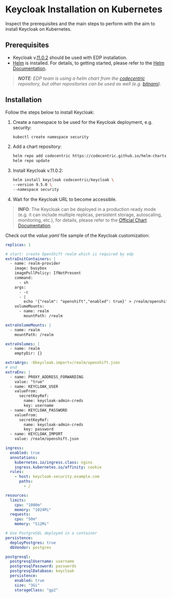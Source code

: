 # Keycloak Installation on Kubernetes

Inspect the prerequisites and the main steps to perform with the aim to install Keycloak on Kubernetes.

## Prerequisites

* Keycloak v.[11.0.2](https://www.keycloak.org/docs/latest/release_notes/index.html#keycloak-11-0-0) should 
be used with EDP installation.
* [Helm](https://helm.sh) is installed. For details, to getting started, please refer to the [Helm Documentation](https://helm.sh/docs/).

>_**NOTE**: EDP team is using a helm chart from the [codecentric](https://github.com/codecentric/helm-charts/tree/master/charts/keycloak) 
repository, but other repositories can be used as well (e.g. [bitnami](https://github.com/bitnami/charts/tree/master/bitnami/keycloak/))._

## Installation

Follow the steps below to install Keycloak:

1. Create a namespace to be used for the Keycloak deployment, e.g. security:

    ```bash
    kubectl create namespace security
    ```
2. Add a chart repository:

    ```bash
    helm repo add codecentric https://codecentric.github.io/helm-charts
    helm repo update
    ```
3. Install Keycloak v.11.0.2:

    ```bash
    helm install keycloak codecentric/keycloak \
    --version 9.5.0 \
    --namespace security
    ```
4. Wait for the Keycloak URL to become accessible.

>**INFO**: The Keycloak can be deployed in a production ready mode (e.g. it can include multiple replicas, persistent storage, 
autoscaling, monitoring, etc.), for details, please refer to the [Official Chart Documentation](https://github.com/codecentric/helm-charts/tree/master/charts/keycloak). 

Check out the *value.yaml* file sample of the Keycloak customization:

```yaml
replicas: 1

# start: create OpenShift realm which is required by edp
extraInitContainers: |
  - name: realm-provider
    image: busybox
    imagePullPolicy: IfNotPresent
    command:
      - sh
    args:
      - -c
      - |
        echo '{"realm": "openshift","enabled": true}' > /realm/openshift.json
    volumeMounts:
      - name: realm
        mountPath: /realm

extraVolumeMounts: |
  - name: realm
    mountPath: /realm

extraVolumes: |
  - name: realm
    emptyDir: {}

extraArgs: -Dkeycloak.import=/realm/openshift.json
# end
extraEnv: |
  - name: PROXY_ADDRESS_FORWARDING
    value: "true"
  - name: KEYCLOAK_USER
    valueFrom:
      secretKeyRef:
        name: keycloak-admin-creds
        key: username
  - name: KEYCLOAK_PASSWORD
    valueFrom:
      secretKeyRef:
        name: keycloak-admin-creds
        key: password
  - name: KEYCLOAK_IMPORT
    value: /realm/openshift.json

ingress:
  enabled: true
  annotations:
    kubernetes.io/ingress.class: nginx
    ingress.kubernetes.io/affinity: cookie
  rules:
    - host: keycloak-security.example.com
      paths:
        - /

resources:
  limits:
    cpu: "1000m"
    memory: "1024Mi"
  requests:
    cpu: "50m"
    memory: "512Mi"

# Use PostgreSQL deployed in a container
persistence:
  deployPostgres: true
  dbVendor: postgres

postgresql:
  postgresqlUsername: username
  postgresqlPassword: passwords
  postgresqlDatabase: keycloak
  persistence:
    enabled: true
    size: "3Gi"
    storageClass: "gp2"
```